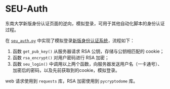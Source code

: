 # SEU-Auth
东南大学新版身份认证页面的逆向，模拟登录，可用于其他自动化脚本的身份认证过程。

在 [`seu_auth.py`](./seu_auth.py) 中实现了模拟登录[新版身份认证系统](https://auth.seu.edu.cn/dist/#/dist/main/login)，流程如下：

1. 函数 `get_pub_key()` 从服务器请求 RSA 公钥，存储与公钥相匹配的 cookie；
2. 函数 `rsa_encrypt()` 对用户密码进行 RSA 加密；
3. 函数 `seu_login()` 中调用以上两个函数，向服务器发送用户名（一卡通号）、加密后的密码，以及先前获取到的cookie，模拟登录。

web 请求使用到 `requests` 库，RSA 加密使用到 `pycryptodome` 库。
